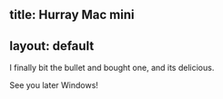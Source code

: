 title: Hurray Mac mini
---
layout: default
---

I finally bit the bullet and bought one, and its delicious.

See you later Windows!
